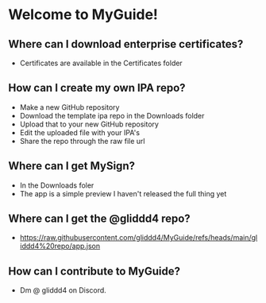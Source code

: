 # Welcome to MyGuide!

## Where can I download enterprise certificates?
- Certificates are available in the Certificates folder
## How can I create my own IPA repo?
- Make a new GitHub repository
- Download the template ipa repo in the Downloads folder
- Upload that to your new GitHub repository
- Edit the uploaded file with your IPA's
- Share the repo through the raw file url
## Where can I get MySign?
- In the Downloads foler
- The app is a simple preview I haven't released the full thing yet
## Where can I get the @gliddd4 repo? 
- https://raw.githubusercontent.com/gliddd4/MyGuide/refs/heads/main/gliddd4%20repo/app.json
## How can I contribute to MyGuide?
- Dm @ gliddd4 on Discord.

